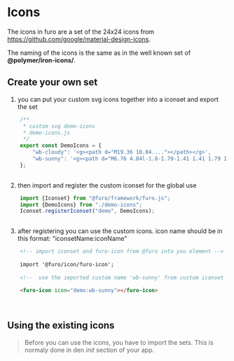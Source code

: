 # Icons

The icons in furo are  a set of the 24x24 icons from https://github.com/google/material-design-icons.

The naming of the icons is the same as in the well known set of **@polymer/iron-icons/**. 

<icons-demo></icons-demo>



## Create your own set

1. you can put your custom svg icons together into a iconset and export the set

```js
    /**
     * custom svg demo-icons 
     * demo-icons.js
     */
    export const DemoIcons = {
        "wb-cloudy": '<g><path d="M19.36 10.04...."></path></g>',
        "wb-sunny": '<g><path d="M6.76 4.84l-1.8-1.79-1.41 1.41 1.79 1.79 ...."></path></g>'
    };
    
```

2. then import and register the custom iconset for the global use

```js
    import {Iconset} from "@furo/framework/furo.js";
    import {DemoIcons} from "./demo-icons";
    Iconset.registerIconset("demo", DemoIcons);
    
```

3. after registering you can use the custom icons. 
icon name should be in this format: "iconsetName:iconName"

```html
    <!-- import iconset and furo-icon from @furo into you element -->
    
    import '@furo/icon/furo-icon';
    
    <!--  use the imported custom name 'wb-sunny' from custom iconset 'demo' -->
    
    <furo-icon icon="demo:wb-sunny"></furo-icon>
    
    
```


## Using the existing icons
    
> Before you can use the icons, you have to import the sets. This is normaly done in den *init* section of your app.
     
<demo-furo-icon-list></demo-furo-icon-list>
